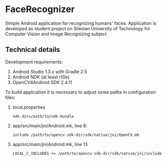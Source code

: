 # FaceRecognizer
Simple Android application for recognizing humans' faces. Application is developed as student project on Silesian University of Technology for Computer Vision and Image Recognizing subject.

## Technical details
Development requirements:
1.  Android Studio 1.3.x with Gradle 2.5
2.  Android NDK (at least r10e)
3.  OpenCV4Android SDK 2.4.11

To build application it is necessary to adjust some paths in configuration files:

1.  local.properties

        ndk.dir=/path/to/ndk-bundle

2.  app/src/main/jni/Android.mk, line 8:

        include /path/to/opencv-sdk-dir/sdk/native/jni/OpenCV.mk

3.  app/src/main/jni/Android.mk, line 13

        LOCAL_C_INCLUDES += /path/to/opencv-sdk-dir/sdk/native/jni/include

